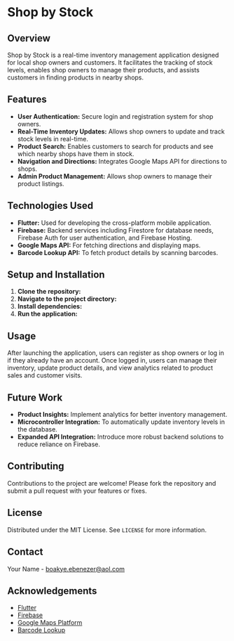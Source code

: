 # Shop by Stock

## Overview
Shop by Stock is a real-time inventory management application designed for local shop owners and customers. It facilitates the tracking of stock levels, enables shop owners to manage their products, and assists customers in finding products in nearby shops.

## Features
- **User Authentication:** Secure login and registration system for shop owners.
- **Real-Time Inventory Updates:** Allows shop owners to update and track stock levels in real-time.
- **Product Search:** Enables customers to search for products and see which nearby shops have them in stock.
- **Navigation and Directions:** Integrates Google Maps API for directions to shops.
- **Admin Product Management:** Allows shop owners to manage their product listings.

## Technologies Used
- **Flutter:** Used for developing the cross-platform mobile application.
- **Firebase:** Backend services including Firestore for database needs, Firebase Auth for user authentication, and Firebase Hosting.
- **Google Maps API:** For fetching directions and displaying maps.
- **Barcode Lookup API:** To fetch product details by scanning barcodes.

## Setup and Installation
1. **Clone the repository:**
2. **Navigate to the project directory:**
3. **Install dependencies:**
4. **Run the application:**



## Usage
After launching the application, users can register as shop owners or log in if they already have an account. Once logged in, users can manage their inventory, update product details, and view analytics related to product sales and customer visits.

## Future Work
- **Product Insights:** Implement analytics for better inventory management.
- **Microcontroller Integration:** To automatically update inventory levels in the database.
- **Expanded API Integration:** Introduce more robust backend solutions to reduce reliance on Firebase.

## Contributing
Contributions to the project are welcome! Please fork the repository and submit a pull request with your features or fixes.

## License
Distributed under the MIT License. See `LICENSE` for more information.

## Contact
Your Name - boakye.ebenezer@aol.com

## Acknowledgements
- [Flutter](https://flutter.dev)
- [Firebase](https://firebase.google.com)
- [Google Maps Platform](https://cloud.google.com/maps-platform/)
- [Barcode Lookup](https://www.barcodelookup.com/api)

   
